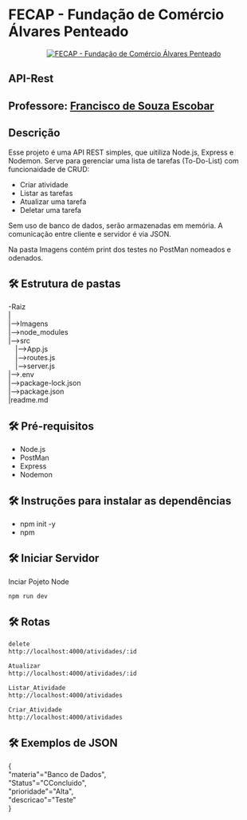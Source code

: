# FECAP - Fundação de Comércio Álvares Penteado
<p align="center">
<a href= "https://www.fecap.br/"><img src="https://encrypted-tbn0.gstatic.com/images?q=tbn:ANd9GcRhZPrRa89Kma0ZZogxm0pi-tCn_TLKeHGVxywp-LXAFGR3B1DPouAJYHgKZGV0XTEf4AE&usqp=CAU" alt="FECAP - Fundação de Comércio Álvares Penteado" border="0"></a>
</p>

## API-Rest

## Professore: <a href="https://www.linkedin.com/in/francisco-escobar/">Francisco de Souza Escobar</a>

## Descrição

Esse projeto é uma API REST simples, que uitiliza Node.js, Express e Nodemon. Serve para gerenciar uma lista de tarefas (To-Do-List) com funcionaidade de CRUD:
* Criar atividade
* Listar as tarefas
* Atualizar uma tarefa
* Deletar uma tarefa

Sem uso de banco de dados, serão armazenadas em memória. A comunicação entre cliente e servidor é via JSON.

Na pasta Imagens contém print dos testes no PostMan nomeados e odenados.

## 🛠 Estrutura de pastas

-Raiz<br>
|<br>
|-->Imagens<br>
|-->node_modules<br>
|-->src<br>
  &emsp;|-->App.js<br>
  &emsp;|-->routes.js<br>
  &emsp;|-->server.js<br>
|-->.env<br>
|-->package-lock.json<br>
|-->package.json<br>
|readme.md<br>

## 🛠 Pré-requisitos

* Node.js
* PostMan
* Express
* Nodemon

## 🛠 Instruções para instalar as dependências

- npm init -y
- npm 

## 🛠 Iniciar Servidor

Inciar Pojeto Node
```sh
npm run dev
```

## 🛠 Rotas

```sh
delete
http://localhost:4000/atividades/:id

```
```sh
Atualizar
http://localhost:4000/atividades/:id

```
```sh
Listar_Atividade
http://localhost:4000/atividades

```
```sh
Criar_Atividade
http://localhost:4000/atividades

```

## 🛠 Exemplos de JSON

{<br>
    "materia"="Banco de Dados",<br>
    "Status"="CConcluido",<br>
    "prioridade"="Alta",<br>
    "descricao"="Teste"<br>
}<br>






